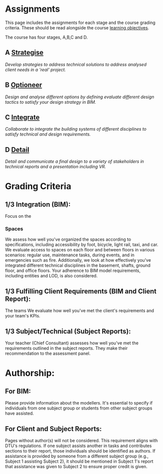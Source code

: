 # Assignments 

This page includes the assignments for each stage and the course grading criteria. These should be read alongside the course [learning objectives](/41936/LearningObejectives).

The course has four stages, A,B,C and D.

## A [Strategise](A/README.md)

*Develop strategies to address technical solutions to address analysed client needs in a 'real' project.*

## B [Optioneer](B/README.md)

*Design and analyse different options by defining evaluate different design tactics to satisfy your design strategy in BIM.*

## C [Integrate](C/README.md)

*Collaborate to integrate the building systems of different disciplines to satisfy technical and design requirements.*

## D [Detail](D/README.md)

*Detail and communicate a final design to a variety of stakeholders in technical reports and a presentation including VR.*

# Grading Criteria

## 1/3 Integration (BIM):
Focus on the 
### Spaces
We assess how well you've organized the spaces according to specifications, including accessibility by foot, bicycle, light rail, taxi, and car. We evaluate access to spaces on each floor and between floors in various scenarios: regular use, maintenance tasks, during events, and in emergencies such as fire. Additionally, we look at how effectively you've integrated different technical disciplines in the basement, shafts, ground floor, and office floors. Your adherence to BIM model requirements, including entities and LOD, is also considered.

## 1/3 Fulfilling Client Requirements (BIM and Client Report):
The teams We evaluate how well you've met the client's requirements and your team's KPIs.

## 1/3 Subject/Technical (Subject Reports):
Your teacher (Chief Consultant) assesses how well you've met the requirements outlined in the subject reports. They make their recommendation to the assessment panel.

# Authorship:

## For BIM: 
Please provide information about the modellers. It's essential to specify if individuals from one subject group or students from other subject groups have assisted.

## For Client and Subject Reports: 
Pages without author(s) will not be considered. This requirement aligns with DTU's regulations. If one subject assists another in tasks and contributes sections to their report, those individuals should be identified as authors. If assistance is provided by someone from a different subject group (e.g., Subject 1 assisting Subject 2), it should be mentioned in Subject 1's report that assistance was given to Subject 2 to ensure proper credit is given.

